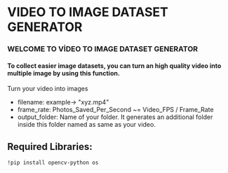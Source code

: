 # VIDEO TO IMAGE DATASET GENERATOR
### WELCOME TO VİDEO TO IMAGE DATASET GENERATOR

#### To collect easier image datasets, you can turn an high quality video into multiple image by using this function.

Turn your video into images
* filename: example-> "xyz.mp4"
* frame_rate: Photos_Saved_Per_Second ~= Video_FPS / Frame_Rate
* output_folder: Name of your folder. It generates an additional folder inside this folder named as same as your video.

## Required Libraries:

```bash
!pip install opencv-python os
```
